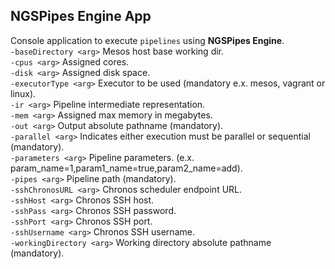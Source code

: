 ## NGSPipes Engine App  
Console application to execute `pipelines` using **NGSPipes Engine**.  
 `-baseDirectory <arg>` 	Mesos host base working dir.  
 `-cpus <arg>`			    Assigned cores.  
 `-disk <arg>`              Assigned disk space.  
 `-executorType <arg>`      Executor to be used (mandatory e.x. mesos, vagrant or linux).  
 `-ir <arg>`                Pipeline intermediate representation.  
 `-mem <arg>`               Assigned max memory in megabytes.  
 `-out <arg>`               Output absolute pathname (mandatory).  
 `-parallel <arg>`          Indicates either execution must be parallel or sequential (mandatory).  
 `-parameters <arg>`        Pipeline parameters. (e.x. param_name=1,param1_name=true,param2_name=add).  
`-pipes <arg>`              Pipeline path (mandatory).  
 `-sshChronosURL <arg>`     Chronos scheduler endpoint URL.  
 `-sshHost <arg>`           Chronos SSH host.  
 `-sshPass <arg>`           Chronos SSH password.  
 `-sshPort <arg>`           Chronos SSH port.  
 `-sshUsername <arg>`       Chronos SSH username.  
 `-workingDirectory <arg>`  Working directory absolute pathname (mandatory).  
